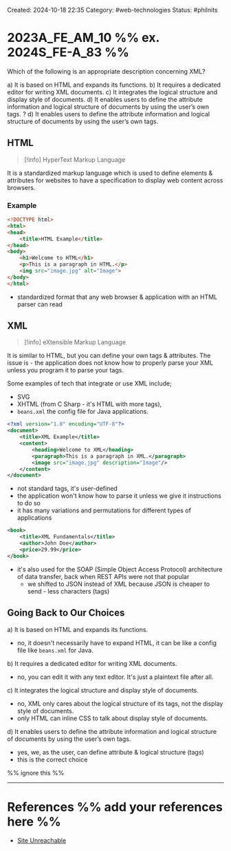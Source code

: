 Created: 2024-10-18 22:35
Category: #web-technologies
Status: #philnits



# 2023A_FE_AM_10 %% ex. 2024S_FE-A_83 %%

Which of the following is an appropriate description concerning XML?

a) It is based on HTML and expands its functions.
b) It requires a dedicated editor for writing XML documents.
c) It integrates the logical structure and display style of documents.
d) It enables users to define the attribute information and logical structure of documents by using the user’s own tags.
?
d) It enables users to define the attribute information and logical structure of documents by using the user’s own tags.

## HTML

> [!info] HyperText Markup Language

It is a standardized markup language which is used to define elements & attributes for websites to have a specification to display web content across browsers.

### Example

```html
<!DOCTYPE html>
<html>
<head>
    <title>HTML Example</title>
</head>
<body>
    <h1>Welcome to HTML</h1>
    <p>This is a paragraph in HTML.</p>
    <img src="image.jpg" alt="Image">
</body>
</html>
```

- standardized format that any web browser & application with an HTML parser can read

## XML

> [!info] eXtensible Markup Language

It is similar to HTML, but you can define your own tags & attributes. The issue is - the application does not know how to properly parse your XML unless you program it to parse your tags.

Some examples of tech that integrate or use XML include;
- SVG
- XHTML (from C Sharp - it's HTML with more tags),
- `beans.xml` the config file for Java applications.

```xml
<?xml version="1.0" encoding="UTF-8"?>
<document>
    <title>XML Example</title>
    <content>
        <heading>Welcome to XML</heading>
        <paragraph>This is a paragraph in XML.</paragraph>
        <image src="image.jpg" description="Image"/>
    </content>
</document>
```

- not standard tags, it's user-defined
- the application won't know how to parse it unless we give it instructions to do so
- it has many variations and permutations for different types of applications

```xml
<book>
    <title>XML Fundamentals</title>
    <author>John Doe</author>
    <price>29.99</price>
</book>
```
- it's also used for the SOAP (Simple Object Access Protocol) architecture of data transfer, back when REST APIs were not that popular
	- we shifted to JSON instead of XML because JSON is cheaper to send - less characters (tags)

## Going Back to Our Choices


a) It is based on HTML and expands its functions.
- no, it doesn't necessarily have to expand HTML, it can be like a config file like `beans.xml` for Java.

b) It requires a dedicated editor for writing XML documents.
- no, you can edit it with any text editor. It's just a plaintext file after all.

c) It integrates the logical structure and display style of documents.
- no, XML only cares about the logical structure of its tags, not the display style of documents.
- only HTML can inline CSS to talk about display style of documents.

d) It enables users to define the attribute information and logical structure of documents by using the user’s own tags.
- yes, we, as the user, can define attribute & logical structure (tags)
- this is the correct choice

%% ignore this %%
<!--SR:!2025-03-11,5,230-->
---









# References %% add your references here %%
- [Site Unreachable](https://aws.amazon.com/what-is/xml/#:~:text=Extensible%20Markup%20Language%20(XML)%20lets,%2C%20and%20third%2Dparty%20applications.)